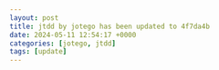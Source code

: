 ```yaml
---
layout: post
title: jtdd by jotego has been updated to 4f7da4b
date: 2024-05-11 12:54:17 +0000
categories: [jotego, jtdd]
tags: [update]
---
```


